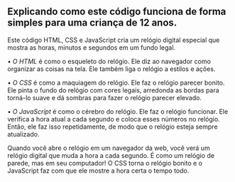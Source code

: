 ## Explicando como este código funciona de forma simples para uma criança de 12 anos.
Este código HTML, CSS e JavaScript cria um relógio digital especial que mostra as horas, minutos e segundos em um fundo legal.

•	*O HTML* é como o esqueleto do relógio. Ele diz ao navegador como organizar as coisas na tela. Ele também liga o relógio a estilos e ações.

•	*O CSS* é como a maquiagem do relógio. Ele faz o relógio parecer bonito. Ele pinta o fundo do relógio com cores legais, arredonda as bordas para torná-lo suave e dá sombras para fazer o relógio parecer elevado.

•	*O JavaScript* é como o cérebro do relógio. Ele faz o relógio funcionar. Ele verifica a hora atual a cada segundo e coloca esses números no relógio. Então, ele faz isso repetidamente, de modo que o relógio esteja sempre atualizado.

Quando você abre o relógio em um navegador da web, você verá um relógio digital que muda a hora a cada segundo. É como um relógio de parede, mas em seu computador! O CSS torna o relógio bonito e o JavaScript faz com que ele mostre a hora certa o tempo todo.